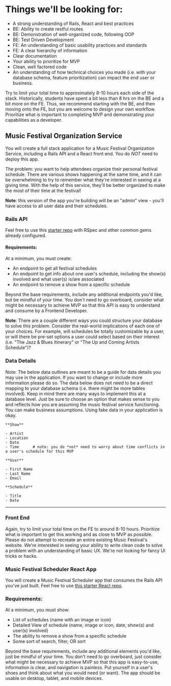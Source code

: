 # Things we'll be looking for:

- A strong understanding of Rails, React and best practices
- BE: Ability to create restful routes
- BE: Demonstration of well-organized code, following OOP
- BE: Test Driven Development
- FE: An understanding of basic usability practices and standards
- FE: A clear hierarchy of information
- Clear documentation
- Your ability to prioritize for MVP
- Clean, well factored code
- An understanding of how technical choices you made (i.e. with your database schema, feature prioritization) can impact the end user or business.

Try to limit your total time to approximately 8-10 hours each side of the stack. Historically, students have spent a bit less than 8 hrs on the BE and a bit more on the FE. Thus, we recommend starting with the BE, and then moving onto the FE, but you are welcome to design your own workflow. Prioritize what is important to completing MVP and demonstrating your capabilities as a developer.


## Music Festival Organization Service

You will create a full stack application for a Music Festival Organization Service, including a Rails API and a React front end. You do *NOT* need to deploy this app.

The problem: you want to help attendees organize their personal festival schedule. There are various shows happening at the same time, and it can be overwhelming to try to remember what they're interested in seeing at a giving time. With the help of this service, they'll be better organized to make the most of their time at the festival!

**Note**: this version of the app you're building will be an "admin" view - you'll have access to all user data and their schedules. 

### Rails API

Feel free to use this [starter repo](https://github.com/turingschool-examples/rails-api-starter) with RSpec and other common gems already configured.

#### Requirements:

At a minimum, you must create:

* An endpoint to get all festival schedules
* An endpoint to get info about one user's schedule, including the show(s) involved and what user(s) is/are associated 
* An endpoint to remove a show from a specific schedule

Beyond the base requirements, include any additional endpoints you'd like, but be mindful of your time. You don't need to go overboard, consider what might be necessary to achieve MVP so that this API is easy to understand and consume by a Frontend Developer.

**Note**: There are a couple different ways you could structure your database to solve this problem. Consider the real-world implications of each one of your choices. For example, will schedules be totally customizable by a user, or will there be pre-set options a user could select based on their interest (i.e. "The Jazz & Blues Itinerary" or "The Up and Coming Artists Schedule")? 

### Data Details

Note: The below data outlines are meant to be a guide for data details you may use in the application. If you want to change or include more information please do so. The data below does not need to be a direct mapping to your database schema (i.e. there might be more tables involved). 
Keep in mind there are many ways to implement this at a database level. Just be sure to choose an option that makes sense to you and reflects how you are assuming the music festival service functioning. You can make business assumptions. Using fake data in your application is okay.

```
**Show**

- Artist
- Location
- Date
- Time      # note: you do *not* need to worry about time conflicts in a user's schedule for this MVP

**User**

- First Name
- Last Name
- Email

**Schedule**

- Title
- Date

```

-----

### Front End

Again, try to limit your total time on the FE to around 8-10 hours. Prioritize what is important to get this working and as close to MVP as possible. Please do not attempt to recreate an entire existing Music Festival's website. We're interested in seeing your ability to write clean code to solve a problem with an understanding of basic UX. We're not looking for fancy UI tricks or hacks.

### Music Festival Scheduler React App

You will create a Music Festival Scheduler app that consumes the Rails API you've just built. Feel free to use [this starter React repo](https://github.com/turingschool-examples/vite-react-starter).

### Requirements:

At a minimum, you must show:

* List of schedules (name with an image or icon)
* Detailed View of schedule (name, image or icon, date, show(s) and user(s) involved)
* The ability to remove a show from a specific schedule
* Some sort of search, filter, OR sort

Beyond the base requirements, include any additional elements you'd like, just be mindful of your time. You don't need to go overboard, just consider what might be necessary to achieve MVP so that this app is easy-to-use, information is clear, and navigation is painless. Put yourself in a user's shoes and think about what you would need (or want). The app should be usable on desktop, tablet, and mobile devices.
